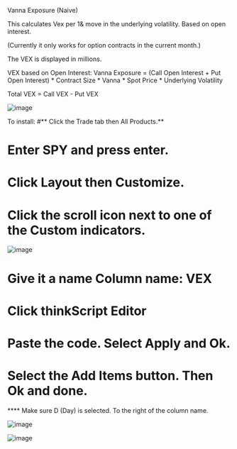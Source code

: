Vanna Exposure (Naive)

This calculates Vex per 1& move in the underlying volatility. Based on open interest.

(Currently it only works for option contracts in the current month.)

The VEX is displayed in millions.

VEX based on Open Interest:
Vanna Exposure = (Call Open Interest + Put Open Interest) * Contract Size * Vanna * Spot Price * Underlying Volatility

Total VEX = Call VEX - Put VEX

![image](https://github.com/revelldd/thinkscript/assets/158004168/7a2857be-f690-46ff-91de-d64e32a60cb3)

To install:
#** Click the Trade tab then All Products.**
# Enter SPY and press enter.
# Click Layout then Customize.
# Click the scroll icon next to one of the Custom indicators.

![image](https://github.com/revelldd/thinkscript/assets/158004168/e892bba4-ed2b-4c2b-80f4-57abd071079a)

# Give it a name Column name: VEX
# Click thinkScript Editor
# Paste the code. Select Apply and Ok.
# Select the Add Items button. Then Ok and done. 

**** Make sure D (Day) is selected. To the right of the column name.

![image](https://github.com/revelldd/thinkscript/assets/158004168/352debd1-8eb1-451e-be6d-fd95e6eece6b)

![image](https://github.com/2187Nick/thinkscript/assets/75052782/38a6b673-2780-4e1c-a9dd-85299ee37754)
